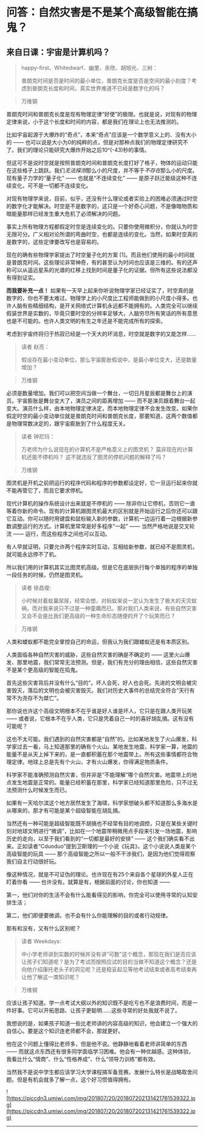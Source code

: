 # 问答：自然灾害是不是某个高级智能在搞鬼？

## 来自日课：宇宙是计算机吗？

> happy-first、Whitedwarf、幽里、余欣、胡旭光、三树：
> 
> 普朗克时间是否是时间的最小单位，普朗克长度是否是空间的最小刻度？考虑到普朗克长度和时间，真实世界难道不已经是数字化的吗？

> 万维钢

普朗克时间和普朗克长度是现有物理定律“好使”的极限。也就是说，对现有的物理定律来说，小于这个长度和时间的内容，都是我们在理论上也无法推测的。

比如宇宙起源于大爆炸的“奇点”，本来“奇点”应该是一个数学意义上的、没有大小的 —— 也可以说是大小为0的纯粹的点，但是对那种点我们的物理定律研究不了。我们的理论只能研究大爆炸开始之后10^(-43)秒的事情。

但这可不是说时空就是按照普朗克时间和普朗克长度打好了格子，物体的运动只能在这些格子上跳跃。我们*无法探测*那么小的尺度，并不等于*不存在*那么小的尺度。现有量子力学的“量子化” —— 也就是“不连续变化” —— 是原子跃迁能级这种不连续变化，可不是一切都不连续变化。

对现有物理学来说，目前，似乎，还没有什么理论或者实验上的困难必须通过时空的数字化才能解决。时空是不是数字的，这只是一个好奇心问题，不是像暗物质和暗能量那样已经发生重大危机了必须解决的问题。

事实上所有物理方程都假定时空是连续变化的。只要你使用微积分，你就认为时空无限可分。广义相对论所谓的弯曲时空，也都是连续的变化。当然，如果时空真的是数字的，这些定律要改写也是容易的。

现在的确有些物理学家提出了时空量子化的方案 [1]。而且他们使用的最小时间就是普朗克时间。这些理论非常神奇，有的甚至认为时间也应该是三维的。有的还声称可以从遥远星系的光谱的红移上找到时间是量子化的证据。但所有这些说法都没有得到证实。

 **而我要补充一点！** 如果有一天早上起来你听说物理学家已经证实了，时空真的是数字的，你也不要太难过。物理学上的小尺度比工程师能做到的小尺度小得多。也许人脑有些精细结构，是开关网络式计算机永远都不能拥有的。人类完全可以继续假装世界是实数的，毕竟只要时空的分辨率足够大，人脑穷尽所有笑话的所有意思也是不可能的。也许人类文明的有生之年还是不能完成所有的探索。

考虑到宇宙终将归于热寂已经是一个天大的坏消息，时空就是数字的又能怎样……

> 读者 赵亮：
> 
> 假设存在最小变动单位，那么宇宙膨胀假说中，是最小单位变大，还是数量增加？

> 万维钢

必须是数量增加。我们可以把空间当做一个舞台，一切日月星辰都是舞台上的演员。宇宙膨胀是舞台变大了，演员之间的距离增加 —— 而不是演员跟着舞台一起变大。演员什么样，由本地物理定律决定，而本地物理定律不会发生改变。如果你假定时空的最小变动单位就是普朗克时间和普朗克长度，那要知道，这两个数值都是物理常数决定的，跟宇宙膨胀到了什么程度无关。

> 读者 钟尼玛：
> 
> 万老师为什么说现在的计算机不是严格意义上的图灵机？ 莫非现在的计算机还能不停机吗？ 这不就违反了图灵的停机问题的解释了吗？

> 万维钢

图灵机是开机之前把运行的程序代码和程序的参数都设定好，它一旦运行起来你就不能再管它了，而且它要求停机。

现代计算机的操作系统设计出来就是不停机的 —— 除非你让它停机，否则它一直等着你新的命令。现有的计算机跟图灵机最大的区别就是开始运行之后你还可以跟它互动。你可以随时用键盘和鼠标输入新的参数，计算机一边运行着一边根据新参数调整运行的方式。计算机里常常是好多程序“一起” —— 当然严格地说是交叉轮流 —— 运行，而这些程序之间也可以互动。

有人早就证明，只要允许两个程序实时互动，互相给新参数，就已经不是图灵机，就可能永远停不了机。

所以我们用的计算机其实比图灵机高级。但是它在底层执行每个单独的程序的单独一段任务的时候，仍然是图灵机。

> 读者 徐昌俊:
> 
> 小时候对着蚁巢尿尿，经常会想，对蚂蚁来说一定认为发生了极大的天灾蚁祸，而对我来说只不过是一种童趣而已。那对我们人类来说，有些自然灾害又会不会是比我们更高级的一种生命形态随便的开了个玩笑而已？

> 万维钢

人类和蝼蚁都不能完全掌控自己的命运，但我认为我们跟蝼蚁还是有本质区别。

人类面临各种自然灾害的威胁，这些自然灾害的确是不确定的 —— 这里火山爆发、那里地震，我们常常无法预测。但是，我们有充分的理由相信，这些自然灾害不是某个更高级的智能在捣鬼。

首先这些灾害背后并没有什么“目的”。坏人会死，好人也会死。先进的文明会被灾害毁灭，落后的文明也会被灾害毁灭。我们对历史大事件的总结完全符合“天行有常不为尧存不为桀亡”。

那你说也许这个高级文明根本不在乎谁是好人谁是坏人，它只是在跟人类开玩笑 —— 或者说，它根本不在乎人类，它只是凭着自己一时的喜好胡乱搞。这有没有可能呢？

这也不太可能。我们遇到的自然灾害都是“自然”的。比如某地发生了火山爆发，科学家过去一看，马上知道那里的确有个火山。某地发生地震，科学家一算，地震的能量不是从天上掉下来的，是一直都积蓄在那个地震带上。所有这些事情都符合物理定律。地球上总是先有个火山，才有火山爆发，你得满足物质条件。

科学家不能准确预测自然灾害，但并非是“不能理解”哪个自然灾害。地震带上的地点发生地震是正常的。能量已经积蓄在那里，科学家已经知道那里危险，只不过无法预测什么时候发生而已。

如果有一天哈尔滨这个地方居然发生了海啸，科学家想破头都不知道那么多海水是从哪来的，那才有可能是某个超级智能在胡乱搞。

当然还有一种可能是超级智能既不胡搞也不经常有目的地调控，只是在某些关键时刻对地球文明进行“微调”，比如在一个地震带稍微用点手段来引发一场地震，影响历史的走向，以至于我们看到的“一切都是最好的安排” —— 这个我们确实看不出来。正如读者“Cduoduo”提到卫斯理的一个小说《玩具》，这个小说说人类是某个高级智能的玩具 —— 那个高级智能之所以一般不干涉我们，是因为他们觉得观察我们自主行动很好玩。

像这种情况，就是不可证伪的理论。也许现在有25个来自各个星球的外星人正在盯着你看 —— 也许没有。就算是有，根据前面的讨论，你也知道 ——

第一，他们对你的生活不会有什么能看得见的影响，你完全可以使用寻常的认知安排生活；

第二，他们即便要微调，也不会有什么你能理解的目的或者行动规律。

那有和没有，又有什么区别呢？

> 读者 Weekdays:
> 
> 中小学老师讲到实数的时候并没有讲“可数”这个概念，那现在我们是否应该让孩子们知道呢？是为了考试而按照应试的目的当做不知道这个概念？还是向他介绍康托老头子的洞见呢？还是稳妥起见等他考试结束或者高考结束再让他了解这一类知识呢？

> 万维钢

应该让孩子知道。学一点考试大纲以外的知识既不是吃亏也不是浪费时间，而是一件好事。它可以开拓思路、让孩子更聪明……这些寻常的好处我就不说了。

我想说的是，如果孩子知道一些比老师讲的内容高级的知识，他会建立一个强大的自信心。要是这个知识连老师都不会，那就更好。

他在这个问题上懂得比老师多，但是他不说。他静静地看着老师讲简单的东西 —— 而就这点东西还有很多同学面临学习困难。他会有一种优越感。这种体验，我看比什么“情商”、什么“性格养成”、什么“领导力训练”都有效。

当然我不是说中学生都应该学习大学课程搞军备竞赛。发展什么特长是战略取舍问题。但是有机会就多了解一点，这个好习惯值得拥有。

![https://piccdn3.umiwi.com/img/201807/20/201807202131421761539322.jpg](https://piccdn3.umiwi.com/img/201807/20/201807202131421761539322.jpg)

---
